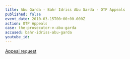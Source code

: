 ```yaml
---
title: Abu Garda - Bahr Idriss Abu Garda - OTP Appeals
published: false
event_date: 2010-03-15T00:00:00.000Z
action: OTP Appeals
case: the-prosecutor-v-abu-garda
accused: bahr-idriss-abu-garda
youtube_id:
---
```



[Appeal request](https://www.icc-cpi.int/Pages/record.aspx?docNo=ICC-02/05-02/09-252-Red)
